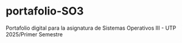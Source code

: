 # portafolio-SO3
Portafolio digital para la asignatura de Sistemas Operativos III - UTP 2025/Primer Semestre
